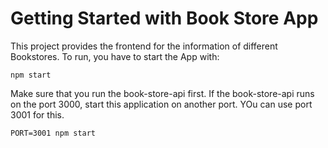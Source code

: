 # Getting Started with Book Store App

This project provides the frontend for the information of different Bookstores.
To run, you have to start the App with:

`npm start`

Make sure that you run the book-store-api first. If the book-store-api runs on the port 3000, start this application on another port. YOu can use port 3001 for this.

`PORT=3001 npm start`
